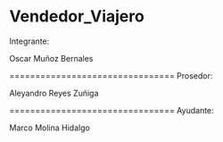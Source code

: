 Vendedor_Viajero
================

Integrante:

Oscar Muñoz Bernales 

================================
Prosedor:

Aleyandro Reyes Zuñiga 

================================
Ayudante:

Marco Molina Hidalgo
